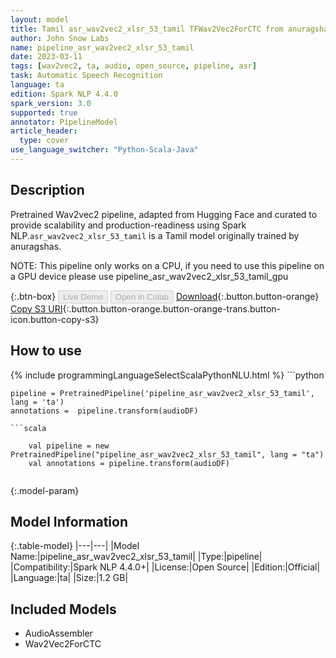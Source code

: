 ```yaml
---
layout: model
title: Tamil asr_wav2vec2_xlsr_53_tamil TFWav2Vec2ForCTC from anuragshas
author: John Snow Labs
name: pipeline_asr_wav2vec2_xlsr_53_tamil
date: 2023-03-11
tags: [wav2vec2, ta, audio, open_source, pipeline, asr]
task: Automatic Speech Recognition
language: ta
edition: Spark NLP 4.4.0
spark_version: 3.0
supported: true
annotator: PipelineModel
article_header:
  type: cover
use_language_switcher: "Python-Scala-Java"
---
```


## Description

Pretrained Wav2vec2  pipeline, adapted from Hugging Face and curated to provide scalability and production-readiness using Spark NLP.`asr_wav2vec2_xlsr_53_tamil` is a Tamil model originally trained by anuragshas.

NOTE: This pipeline only works on a CPU, if you need to use this pipeline on a GPU device please use pipeline_asr_wav2vec2_xlsr_53_tamil_gpu

{:.btn-box}
<button class="button button-orange" disabled>Live Demo</button>
<button class="button button-orange" disabled>Open in Colab</button>
[Download](https://s3.amazonaws.com/auxdata.johnsnowlabs.com/public/models/pipeline_asr_wav2vec2_xlsr_53_tamil_ta_4.4.0_3.0_1678496494323.zip){:.button.button-orange}
[Copy S3 URI](s3://auxdata.johnsnowlabs.com/public/models/pipeline_asr_wav2vec2_xlsr_53_tamil_ta_4.4.0_3.0_1678496494323.zip){:.button.button-orange.button-orange-trans.button-icon.button-copy-s3}

## How to use



<div class="tabs-box" markdown="1">
{% include programmingLanguageSelectScalaPythonNLU.html %}
```python

    pipeline = PretrainedPipeline('pipeline_asr_wav2vec2_xlsr_53_tamil', lang = 'ta')
    annotations =  pipeline.transform(audioDF)
    
```
```scala

    val pipeline = new PretrainedPipeline("pipeline_asr_wav2vec2_xlsr_53_tamil", lang = "ta")
    val annotations = pipeline.transform(audioDF)
    
```
</div>

{:.model-param}
## Model Information

{:.table-model}
|---|---|
|Model Name:|pipeline_asr_wav2vec2_xlsr_53_tamil|
|Type:|pipeline|
|Compatibility:|Spark NLP 4.4.0+|
|License:|Open Source|
|Edition:|Official|
|Language:|ta|
|Size:|1.2 GB|

## Included Models

- AudioAssembler
- Wav2Vec2ForCTC